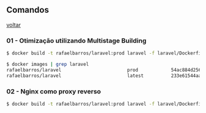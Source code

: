 ## Comandos

[voltar](../README.md)

### 01 - Otimização utilizando Multistage Building

```sh
$ docker build -t rafaelbarros/laravel:prod laravel -f laravel/Dockerfile.prod
```

```sh
$ docker images | grep laravel
rafaelbarros/laravel                        prod            54ac884d2569   About a minute ago   141MB
rafaelbarros/laravel                        latest          233e61544aab   5 months ago         555MB
```

### 02 - Nginx como proxy reverso

```sh
$ docker build -t rafaelbarros/laravel:prod laravel -f laravel/Dockerfile.prod
```
